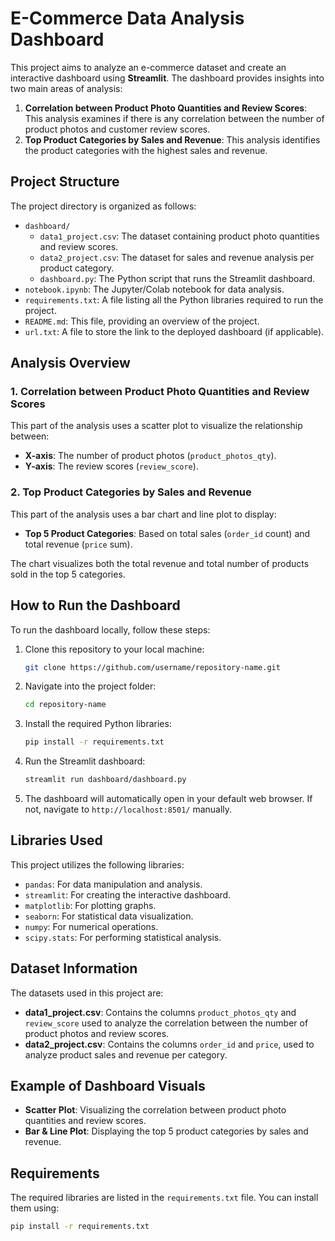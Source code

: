 # E-Commerce Data Analysis Dashboard

This project aims to analyze an e-commerce dataset and create an interactive dashboard using **Streamlit**. The dashboard provides insights into two main areas of analysis:

1. **Correlation between Product Photo Quantities and Review Scores**: This analysis examines if there is any correlation between the number of product photos and customer review scores.
2. **Top Product Categories by Sales and Revenue**: This analysis identifies the product categories with the highest sales and revenue.

## Project Structure

The project directory is organized as follows:

- `dashboard/`
  - `data1_project.csv`: The dataset containing product photo quantities and review scores.
  - `data2_project.csv`: The dataset for sales and revenue analysis per product category.
  - `dashboard.py`: The Python script that runs the Streamlit dashboard.
- `notebook.ipynb`: The Jupyter/Colab notebook for data analysis.
- `requirements.txt`: A file listing all the Python libraries required to run the project.
- `README.md`: This file, providing an overview of the project.
- `url.txt`: A file to store the link to the deployed dashboard (if applicable).

## Analysis Overview

### 1. Correlation between Product Photo Quantities and Review Scores

This part of the analysis uses a scatter plot to visualize the relationship between:
- **X-axis**: The number of product photos (`product_photos_qty`).
- **Y-axis**: The review scores (`review_score`).

### 2. Top Product Categories by Sales and Revenue

This part of the analysis uses a bar chart and line plot to display:
- **Top 5 Product Categories**: Based on total sales (`order_id` count) and total revenue (`price` sum).

The chart visualizes both the total revenue and total number of products sold in the top 5 categories.

## How to Run the Dashboard

To run the dashboard locally, follow these steps:

1. Clone this repository to your local machine:
    ```bash
    git clone https://github.com/username/repository-name.git
    ```

2. Navigate into the project folder:
    ```bash
    cd repository-name
    ```

3. Install the required Python libraries:
    ```bash
    pip install -r requirements.txt
    ```

4. Run the Streamlit dashboard:
    ```bash
    streamlit run dashboard/dashboard.py
    ```

5. The dashboard will automatically open in your default web browser. If not, navigate to `http://localhost:8501/` manually.

## Libraries Used

This project utilizes the following libraries:

- `pandas`: For data manipulation and analysis.
- `streamlit`: For creating the interactive dashboard.
- `matplotlib`: For plotting graphs.
- `seaborn`: For statistical data visualization.
- `numpy`: For numerical operations.
- `scipy.stats`: For performing statistical analysis.

## Dataset Information

The datasets used in this project are:

- **data1_project.csv**: Contains the columns `product_photos_qty` and `review_score` used to analyze the correlation between the number of product photos and review scores.
- **data2_project.csv**: Contains the columns `order_id` and `price`, used to analyze product sales and revenue per category.

## Example of Dashboard Visuals

- **Scatter Plot**: Visualizing the correlation between product photo quantities and review scores.
- **Bar & Line Plot**: Displaying the top 5 product categories by sales and revenue.

## Requirements

The required libraries are listed in the `requirements.txt` file. You can install them using:
```bash
pip install -r requirements.txt
